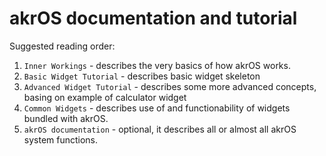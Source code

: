 # akrOS documentation and tutorial

Suggested reading order:

1. `Inner Workings` - describes the very basics of how akrOS works.
2. `Basic Widget Tutorial` - describes basic widget skeleton
3. `Advanced Widget Tutorial` - describes some more advanced concepts, basing on example of calculator widget
4. `Common Widgets` - describes use of and functionability of widgets bundled with akrOS.
5. `akrOS documentation` - optional, it describes all or almost all akrOS system functions.
